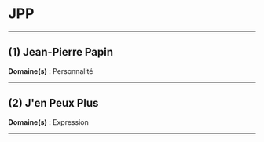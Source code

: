 # JPP

--------------------

## (1) Jean-Pierre Papin

**Domaine(s)** : Personnalité

--------------------

## (2) J'en Peux Plus

**Domaine(s)** : Expression

--------------------